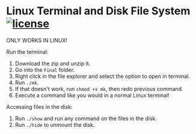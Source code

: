 # Linux Terminal and Disk File System [![license](https://img.shields.io/github/license/DAVFoundation/captain-n3m0.svg?style=flat-square)](https://github.com/subhamb123/Linux-Terminal-and-Disk-File-System/blob/main/LICENSE)

ONLY WORKS IN LINUX!

Run the terminal:
1) Download the zip and unzip it.
2) Go into the `Final` folder.
3) Right click in the file explorer and select the option to open in terminal.
4) Run `./mk`.
5) If that doesn't work, run `chmod +x mk`, then redo previous command.
6) Execute a command like you would in a normal Linux terminal!

Accessing files in the disk:
1) Run `./show` and run any command on the files in the disk.
2) Run `./hide` to unmount the disk.